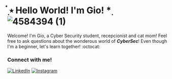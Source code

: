 # ๋࣭ ⭑ Hello World! I'm Gio! *࣭   ![4584394 (1)](https://github.com/giomatulu/giomatulu/assets/86377800/055430f5-b7b7-4b29-bfe4-1269f48c8605)

Welcome! I'm Gio, a Cyber Security student, recepcionist and cat mom! Feel free to ask questions about the wonderous world of ***CyberSec***! Even though I'm a beginner, let's learn together! :octocat: 

### Connect with me!

[![LinkedIn](https://img.shields.io/badge/-LinkedIn-000?style=for-the-badge&logo=linkedin&logoColor=6753B2&color:FFF)](https://www.linkedin.com/in/giovanamatulu/) 
[![Instagram](https://img.shields.io/badge/-Instagram-000?style=for-the-badge&logo=instagram&logoColor=6753B2&color:FFF)](https://www.instagram.com/giomatulu/)


